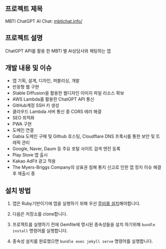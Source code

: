 ## 프로젝트 제목

MBTI ChatGPT AI Chat: [mbtichat.info/](https://mbtichat.info/)

## 프로젝트 설명

ChatGPT API를 활용 한 MBTI 별 AI상담사와 채팅하는 앱

## 개발 내용 및 이슈

- 앱 기획, 설계, 디자인, 퍼블리싱, 개발
- 반응형 웹 구현
- Stable Diffusion을 활용한 웹디자인 이미지 파일 리소스 확보
- AWS Lambda를 활용한 ChatGPT API 통신
- GitHub계정 SSH 키 생성
- 클라우드 Lambda 서버 통신 중 CORS 에러 해결
- SEO 최적화
- PWA 구현
- 도메인 연결
- Gabia 도메인 구매 및 Github 호스팅, Cloudflare DNS 프록시를 통한 보안 및 트레픽 관리
- Google, Naver, Daum 등 주요 포털 사이트 검색 엔진 등록
- Play Store 앱 출시
- Kakao AdFit 광고 적용
- The Myers-Briggs Company의 상표권 침해 통지 신고로 인한 앱 정지 이슈 해결 후 재출시 중


## 설치 방법

1. 앱은 Ruby기반이기에 앱을 실행하기 위해 우선 [루비를 설치](https://www.ruby-lang.org/ko/downloads/)해야합니다.

2. 다음은 저장소를 clone합니다.

3. 프로젝트를 실행하기 전에 Gemfile에 명시된 종속성들을 설치 하기위해 `bundle install` 명령어를 실행합니다.

4. 종속성 설치를 완료했으면 `bundle exec jekyll serve` 명령어를 실행합니다.
